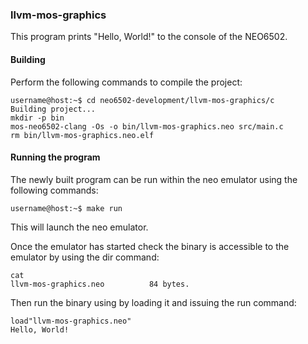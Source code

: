 ### llvm-mos-graphics

This program prints "Hello, World!" to the console of the NEO6502.

#### Building

Perform the following commands to compile the project:

```
username@host:~$ cd neo6502-development/llvm-mos-graphics/c
Building project...
mkdir -p bin
mos-neo6502-clang -Os -o bin/llvm-mos-graphics.neo src/main.c
rm bin/llvm-mos-graphics.neo.elf
```

#### Running the program

The newly built program can be run within the neo emulator using the following commands:

```
username@host:~$ make run
```

This will launch the neo emulator.

Once the emulator has started check the binary is accessible to the emulator by using the dir command:

```
cat
llvm-mos-graphics.neo          84 bytes.
```

Then run the binary using by loading it and issuing the run command:

```
load"llvm-mos-graphics.neo"
Hello, World!
```
